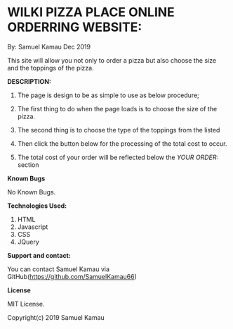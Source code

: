 # WILKI PIZZA PLACE ONLINE ORDERRING WEBSITE:

By: Samuel Kamau Dec 2019

This site will allow you not only to order a pizza but also choose
the size and the toppings of the pizza.

**DESCRIPTION:**

1. The page is design to be as simple to use as below procedure;

2. The first thing to do when the page loads is to choose the size of the pizza.

3. The second thing is to choose the type of the toppings from the listed

4. Then click the button below for the processing of the total cost to occur.

5. The total cost of your order will be reflected below the *YOUR ORDER:* section

**Known Bugs**

No Known Bugs.

**Technologies Used:**

1. HTML
2. Javascript
3. CSS
4. JQuery

**Support and contact:**

You can contact Samuel Kamau via GitHub(https://github.com/SamuelKamau66)

**License**

MIT License.

Copyright(c) 2019 Samuel Kamau
